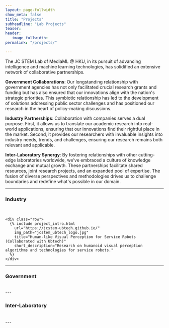 ```yaml
---
layout: page-fullwidth
show_meta: false
title: "Projects"
subheadline: "Lab Projects"
teaser: 
header:
   image_fullwidth: 
permalink: "/projects/"

---
```

<!-- <div  align="center">
 <img src="../images/jcstem_logo.png" width = "100%" height = "100%" alt="jcstem_logo" align=center />
</div> -->

The JC STEM Lab of MediaML @ HKU, in its pursuit of advancing intelligence and machine learning technologies, has solidified an extensive network of collaborative partnerships.

**Government Collaborations**:
Our longstanding relationship with government agencies has not only facilitated crucial research grants and funding but has also ensured that our innovations align with the nation's strategic priorities. This symbiotic relationship has led to the development of solutions addressing public sector challenges and has positioned our research in the heart of policy-making discussions.

**Industry Partnerships**:
Collaboration with companies serves a dual purpose. First, it allows us to translate our academic research into real-world applications, ensuring that our innovations find their rightful place in the market. Second, it provides our researchers with invaluable insights into industry needs, trends, and challenges, ensuring our research remains both relevant and applicable.

**Inter-Laboratory Synergy**:
By fostering relationships with other cutting-edge laboratories worldwide, we've embraced a culture of knowledge exchange and mutual growth. These partnerships facilitate shared resources, joint research projects, and an expanded pool of expertise. The fusion of diverse perspectives and methodologies drives us to challenge boundaries and redefine what's possible in our domain.

---

<div class="row">
    <div class="row">
        <h3>Industry</h3>
        <br/>
    </div>

    <div class="row">
      {% include project_intro.html 
        url="https://jcstem-ubtech.github.io/"
        img_path="jcstem_ubtech_logo.jpg"
        title="Human-like Visual Perception for Service Robots (Collaborated with Ubtech)"
        short_description="Research on humanoid visual perception algorithms and technologies for service robots."
      %}
    </div>
</div>

---

<div class="row">
    <div class="row">
        <h3>Government</h3>
        <br/>
    </div>
</div>
---

<div class="row">
    <div class="row">
        <h3>Inter-Laboratory</h3>
        <br/>
    </div>
</div>
---